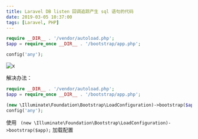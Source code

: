 ```yaml
---
title: Laravel DB listen 回调追踪产生 sql 语句的代码
date: 2019-03-05 10:37:00
tags: [Laravel, PHP]
---
```


```php
require __DIR__ . '/vendor/autoload.php';
$app = require_once __DIR__ . '/bootstrap/app.php';

config('any');
```

![x](/images/14.png)

解决办法：

```php
require __DIR__ . '/vendor/autoload.php';
$app = require_once __DIR__ . '/bootstrap/app.php';

(new \Illuminate\Foundation\Bootstrap\LoadConfiguration)->bootstrap($app);
config('any');
```

使用 ` (new \Illuminate\Foundation\Bootstrap\LoadConfiguration)->bootstrap($app);` 加载配置
